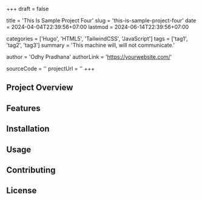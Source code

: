 +++
draft = false

title = 'This Is Sample Project Four'
slug = 'this-is-sample-project-four'
date = 2024-04-04T22:39:56+07:00
lastmod = 2024-06-14T22:39:56+07:00

categories = ['Hugo', 'HTML5', 'TailwindCSS', 'JavaScript']
tags = ['tag1', 'tag2', 'tag3']
summary = 'This machine will, will not communicate.'

author = 'Odhy Pradhana'
authorLink = 'https://yourwebsite.com/'

sourceCode = ''
projectUrl = ''
+++

## Project Overview

<!-- Provide an overview of the project -->

## Features

<!-- List and describe the features of the project -->

## Installation

<!-- Provide instructions on how to install and use the project -->

## Usage

<!-- Provide usage examples and instructions -->

## Contributing

<!-- Explain how others can contribute to the project -->

## License

<!-- Include licensing information -->
